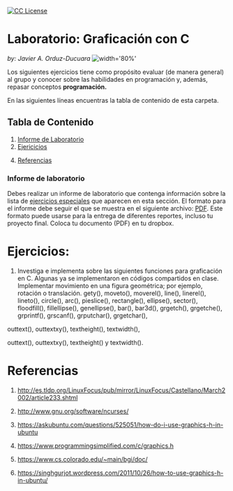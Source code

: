 <!-- badges -->
[license-badge]: https://img.shields.io/badge/Licencia-CC-orange
[license]: https://creativecommons.org/licenses/by-nc-sa/3.0/deed.es
[![CC License][license-badge]][license]


# Laboratorio: Graficación con C<a name="graficacion"></a>

*by: Javier A. Orduz-Ducuara*
![width='80%'](../figs/Header.jpg)

Los siguientes ejercicios tiene como propósito evaluar (de manera general) 
al grupo y conocer sobre las habilidades en programación y, además, repasar 
conceptos **programación.**

En las siguientes líneas encuentras la tabla de contenido de esta carpeta.

## Tabla de Contenido
1. [Informe de Laboratorio](#InfLabPDF)
2. [Ejericicios](#ejercicios)
<!--3. [Ejercicios Especiales](#ejerciciosespeciales)-->
4. [Referencias](#referencias)


### Informe de laboratorio<a name="InfLabPDF"></a>

Debes realizar un informe de laboratorio que contenga información sobre la 
lista de [ejercicios especiales](#ejerciciosespeciales) que aparecen en 
esta sección. El formato para el informe 
debe seguir el que se muestra en el siguiente archivo:
[PDF](https://www.dropbox.com/s/9taj0tx5p8s81da/gral-templete.pdf?dl=0). 
Este formato puede usarse para la entrega de diferentes reportes, incluso 
tu proyecto final. Coloca tu documento (PDF) en tu dropbox.


# Ejercicios:<a name="ejercicios"></a>

1. Investiga e implementa sobre las siguientes funciones para 
graficación en C. Algunas ya se implementaron en códigos compartidos en clase.
Implementar movimiento en una figura geométrica; 
por ejemplo, rotación o translación.
 gety(),
 moveto(),
 moverel(),
 line(),
 linerel(),
 lineto(),
 circle(),
 arc(),
 pieslice(),
 rectangle(),
 ellipse(),
 sector(),
 floodfill(),
 fillellipse(),
 genellipse(),
 bar(),
 bar3d(),
 grgetch(),
 grgetche(),
 grprintf(),
 grscanf(),
 grputchar(),
 grgetchar(),

 outtext(),
 outtextxy(),
 textheight(),
 textwidth(),

 outtext(),
 outtextxy(),
 textheight() y 
 textwidth().


# Referencias<a name="referencias"></a>
1. http://es.tldp.org/LinuxFocus/pub/mirror/LinuxFocus/Castellano/March2002/article233.shtml

2. http://www.gnu.org/software/ncurses/

3. https://askubuntu.com/questions/525051/how-do-i-use-graphics-h-in-ubuntu

4. https://www.programmingsimplified.com/c/graphics.h

5. https://www.cs.colorado.edu/~main/bgi/doc/

6. https://singhgurjot.wordpress.com/2011/10/26/how-to-use-graphics-h-in-ubuntu/ 


<!---

gcc demo.c -o demo -lgraph

int gety(void);

void moveto(int x, int y);

void moverel(int dx, int dy);

void line(int x1, int y1, int x2, int y2);

void linerel(int dx, int dy);

void lineto(int x, int y);

void circle(int xc, int yc, int radius);

void arc(int xc, int yc, int stangle, int endangle, int radius);

void pieslice(int xc, int yc, int stangle, int endangle, int radius);

void rectangle(int left, int top, int right, int bottom);

void ellipse(int xc, int yc, int stangle, int endangle, int rx, int ry);

void sector(int xc, int yc, int stangle, int endangle, int rx, int ry);

void floodfill(int x, int y, int color);

void fillellipse(int xc, int yc, int rx, int ry);

void genellipse(int xc, int yc, int rx, int ry, int theta);

void bar(int left, int top, int right, int bottom);

void bar3d(int left, int top, int right, int bottom, int depth, int topflag);


 grgetch(void);
int grgetche(void);
int grprintf(const char* text,...);
int grscanf(const char* text,...);
int grputchar(int);
int grgetchar(void);


void outtext(char* textstring);
void outtextxy(int x, int y, char* textstring);
int textheight (char *textstring);
int textwidth (char *textstring);

--->
